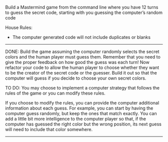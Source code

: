 Build a Mastermind game from the command line where you have 12 turns to guess the secret code, starting with you guessing the computer’s random code

House Rules:
- The computer generated code will not include duplicates or blanks

______________________________________________________________________________________________________________________________________________________

DONE:
Build the game assuming the computer randomly selects the secret colors and the human player must guess them. 
Remember that you need to give the proper feedback on how good the guess was each turn!
Now refactor your code to allow the human player to choose whether they want to be the creator of the secret code or the guesser.
Build it out so that the computer will guess if you decide to choose your own secret colors. 

TO DO:
You may choose to implement a computer strategy that follows the rules of the game or you can modify these rules.

If you choose to modify the rules, you can provide the computer additional information about each guess. 
For example, you can start by having the computer guess randomly, but keep the ones that match exactly. 
You can add a little bit more intelligence to the computer player so that, if the computer has guessed the right color but the wrong position, 
its next guess will need to include that color somewhere.


______________________________________________________________________________________________________________________________________________________
